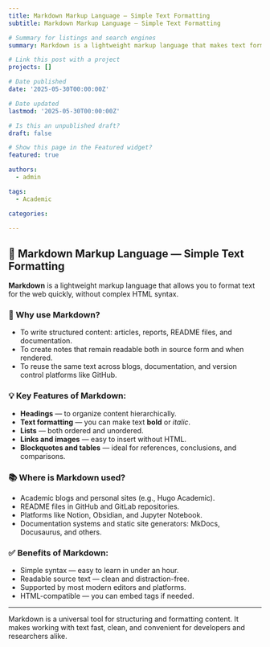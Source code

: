 ```yaml
---
title: Markdown Markup Language — Simple Text Formatting
subtitle: Markdown Markup Language — Simple Text Formatting

# Summary for listings and search engines
summary: Markdown is a lightweight markup language that makes text formatting simple and accessible.

# Link this post with a project
projects: []

# Date published
date: '2025-05-30T00:00:00Z'

# Date updated
lastmod: '2025-05-30T00:00:00Z'

# Is this an unpublished draft?
draft: false

# Show this page in the Featured widget?
featured: true

authors:
  - admin

tags:
  - Academic

categories:
  
---
```


## 📝 Markdown Markup Language — Simple Text Formatting

**Markdown** is a lightweight markup language that allows you to format text for the web quickly, without complex HTML syntax.

### 📌 Why use Markdown?
- To write structured content: articles, reports, README files, and documentation.  
- To create notes that remain readable both in source form and when rendered.  
- To reuse the same text across blogs, documentation, and version control platforms like GitHub.

### 💡 Key Features of Markdown:
- **Headings** — to organize content hierarchically.  
- **Text formatting** — you can make text **bold** or *italic*.  
- **Lists** — both ordered and unordered.  
- **Links and images** — easy to insert without HTML.  
- **Blockquotes and tables** — ideal for references, conclusions, and comparisons.

### 📚 Where is Markdown used?
- Academic blogs and personal sites (e.g., Hugo Academic).  
- README files in GitHub and GitLab repositories.  
- Platforms like Notion, Obsidian, and Jupyter Notebook.  
- Documentation systems and static site generators: MkDocs, Docusaurus, and others.

### ✅ Benefits of Markdown:
- Simple syntax — easy to learn in under an hour.  
- Readable source text — clean and distraction-free.  
- Supported by most modern editors and platforms.  
- HTML-compatible — you can embed tags if needed.

---

Markdown is a universal tool for structuring and formatting content. It makes working with text fast, clean, and convenient for developers and researchers alike.

